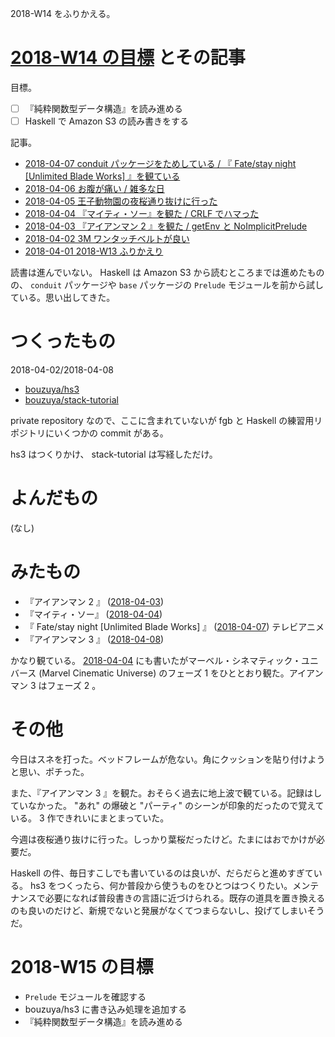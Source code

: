2018-W14 をふりかえる。

# [2018-W14 の目標][2018-04-01] とその記事

目標。

- [ ] 『純粋関数型データ構造』を読み進める
- [ ] Haskell で Amazon S3 の読み書きをする

記事。

- [2018-04-07 conduit パッケージをためしている / 『 Fate/stay night [Unlimited Blade Works] 』を観ている][2018-04-07]
- [2018-04-06 お腹が痛い / 雑多な日][2018-04-06]
- [2018-04-05 王子動物園の夜桜通り抜けに行った][2018-04-05]
- [2018-04-04 『マイティ・ソー』を観た / CRLF でハマった][2018-04-04]
- [2018-04-03 『アイアンマン 2 』を観た / getEnv と NoImplicitPrelude][2018-04-03]
- [2018-04-02 3M ワンタッチベルトが良い][2018-04-02]
- [2018-04-01 2018-W13 ふりかえり][2018-04-01]

読書は進んでいない。 Haskell は Amazon S3 から読むところまでは進めたものの、 `conduit` パッケージや `base` パッケージの `Prelude` モジュールを前から試している。思い出してきた。

# つくったもの

2018-04-02/2018-04-08

- [bouzuya/hs3][]
- [bouzuya/stack-tutorial][]

private repository なので、ここに含まれていないが fgb と Haskell の練習用リポジトリにいくつかの commit がある。

hs3 はつくりかけ、 stack-tutorial は写経しただけ。

# よんだもの

(なし)

# みたもの

- 『アイアンマン 2 』 ([2018-04-03][])
- 『マイティ・ソー』 ([2018-04-04][])
- 『 Fate/stay night [Unlimited Blade Works] 』 ([2018-04-07][]) テレビアニメ
- 『アイアンマン 3 』 ([2018-04-08][])

かなり観ている。 [2018-04-04][] にも書いたがマーベル・シネマティック・ユニバース (Marvel Cinematic Universe) のフェーズ 1 をひととおり観た。アイアンマン 3 はフェーズ 2 。

# その他

今日はスネを打った。ベッドフレームが危ない。角にクッションを貼り付けようと思い、ポチった。

また、『アイアンマン 3 』を観た。おそらく過去に地上波で観ている。記録はしていなかった。 "あれ" の爆破と "パーティ" のシーンが印象的だったので覚えている。 3 作できれいにまとまっていた。

今週は夜桜通り抜けに行った。しっかり葉桜だったけど。たまにはおでかけが必要だ。

Haskell の件、毎日すこしでも書いているのは良いが、だらだらと進めすぎている。 hs3 をつくったら、何か普段から使うものをひとつはつくりたい。メンテナンスで必要になれば普段書きの言語に近づけられる。既存の道具を置き換えるのも良いのだけど、新規でないと発展がなくてつまらないし、投げてしまいそうだ。

# 2018-W15 の目標

- `Prelude` モジュールを確認する
- bouzuya/hs3 に書き込み処理を追加する
- 『純粋関数型データ構造』を読み進める

[2018-04-01]: https://blog.bouzuya.net/2018/04/01/
[2018-04-02]: https://blog.bouzuya.net/2018/04/02/
[2018-04-03]: https://blog.bouzuya.net/2018/04/03/
[2018-04-04]: https://blog.bouzuya.net/2018/04/04/
[2018-04-05]: https://blog.bouzuya.net/2018/04/05/
[2018-04-06]: https://blog.bouzuya.net/2018/04/06/
[2018-04-07]: https://blog.bouzuya.net/2018/04/07/
[2018-04-08]: https://blog.bouzuya.net/2018/04/08/
[bouzuya/hs3]: https://github.com/bouzuya/hs3
[bouzuya/stack-tutorial]: https://github.com/bouzuya/stack-tutorial
